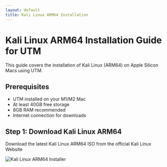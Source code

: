 ```yaml
---
layout: default
title: Kali Linux ARM64 Installation
---
```


# Kali Linux ARM64 Installation Guide for UTM

This guide covers the installation of Kali Linux (ARM64) on Apple Silicon Macs using UTM.

## Prerequisites

- UTM installed on your M1/M2 Mac
- At least 40GB free storage
- 8GB RAM recommended
- Internet connection for downloads

## Step 1: Download Kali Linux ARM64

Download the latest Kali Linux ARM64 ISO from the official Kali Linux Website

![Kali Linux ARM64 Installer](/UDMCyberSecurity-Labs-MacBookCompatibility/assets/images/KL-1.png)


